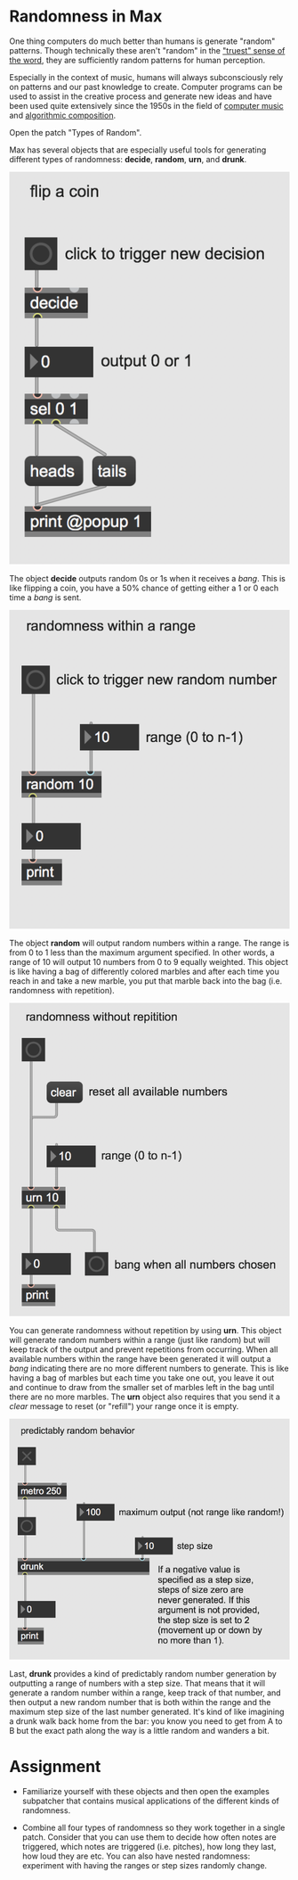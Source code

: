 Randomness in Max
=================

One thing computers do much better than humans is generate "random" patterns. Though technically these aren't "random" in the ["truest" sense of the word](https://en.wikipedia.org/wiki/Random_number_generation#%22True%22_vs._pseudo-random_numbers), they are sufficiently random patterns for human perception.

Especially in the context of music, humans will always subconsciously rely on patterns and our past knowledge to create. Computer programs can be used to assist in the creative process and generate new ideas and have been used quite extensively since the 1950s in the field of [computer music](https://en.wikipedia.org/wiki/Computer_music#History) and [algorithmic composition](https://en.wikipedia.org/wiki/Algorithmic_composition).

Open the patch "Types of Random".

Max has several objects that are especially useful tools for generating different types of randomness: **decide**, **random**, **urn**, and **drunk**.

<img src="decide.png">

The object **decide** outputs random 0s or 1s when it receives a *bang*. This is like flipping a coin, you have a 50% chance of getting either a 1 or 0 each time a *bang* is sent.

<img src="random1.png">

The object **random** will output random numbers within a range. The range is from 0 to 1 less than the maximum argument specified. In other words, a range of 10 will output 10 numbers from 0 to 9 equally weighted. This object is like having a bag of differently colored marbles and after each time you reach in and take a new marble, you put that marble back into the bag (i.e. randomness with repetition).

<img src="urn1.png">

You can generate randomness without repetition by using **urn**. This object will generate random numbers within a range (just like random) but will keep track of the output and prevent repetitions from occurring. When all available numbers within the range have been generated it will output a *bang* indicating there are no more different numbers to generate. This is like having a bag of marbles but each time you take one out, you leave it out and continue to draw from the smaller set of marbles left in the bag until there are no more marbles. The **urn** object also requires that you send it a *clear* message to reset (or "refill") your range once it is empty.

<img src="drunk1.png">

Last, **drunk** provides a kind of predictably random number generation by outputting a range of numbers with a step size. That means that it will generate a random number within a range, keep track of that number, and then output a new random number that is both within the range and the maximum step size of the last number generated. It's kind of like imagining a drunk walk back home from the bar: you know you need to get from A to B but the exact path along the way is a little random and wanders a bit.


Assignment
==========
- Familiarize yourself with these objects and then open the examples subpatcher that contains musical applications of the different kinds of randomness.

- Combine all four types of randomness so they work together in a single patch. Consider that you can use them to decide how often notes are triggered, which notes are triggered (i.e. pitches), how long they last, how loud they are etc. You can also have nested randomness: experiment with having the ranges or step sizes randomly change.
